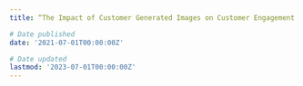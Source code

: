 ```yaml
---
title: “The Impact of Customer Generated Images on Customer Engagement and Product Rating A Deep Learning and Panel Data Analysis”. Hong Kong Research Grant Council (RGC) Direct Allocation Grant (DAG), 7/2021-7/2023. Role PI. 

# Date published
date: '2021-07-01T00:00:00Z'

# Date updated
lastmod: '2023-07-01T00:00:00Z'
---
```

